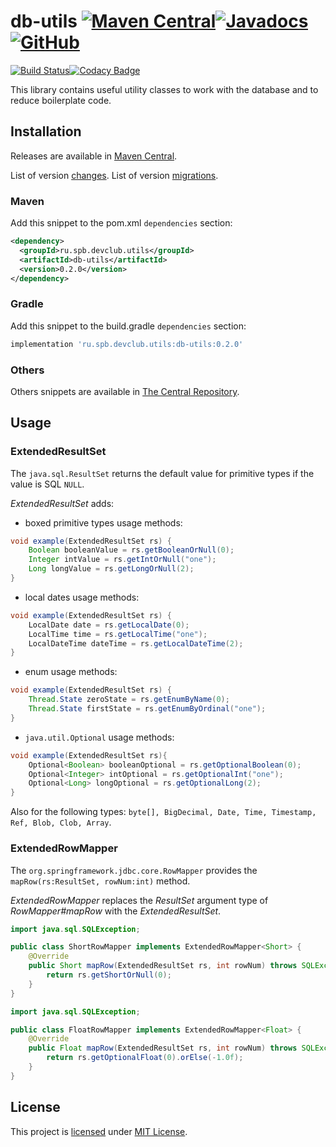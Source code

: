 # db-utils [![Maven Central](https://img.shields.io/maven-central/v/ru.spb.devclub.utils/db-utils)](https://search.maven.org/artifact/ru.spb.devclub.utils/db-utils/0.2.0/jar)[![Javadocs](https://www.javadoc.io/badge/ru.spb.devclub.utils/db-utils.svg)](https://www.javadoc.io/doc/ru.spb.devclub.utils/db-utils/0.2.0)[![GitHub](https://img.shields.io/github/license/devclubspb/db-utils?style=flat&&color=informational)](LICENSE)

[![Build Status](https://travis-ci.com/devclubspb/db-utils.svg?branch=master)](https://travis-ci.com/devclubspb/db-utils)[![Codacy Badge](https://api.codacy.com/project/badge/Grade/cf3eeffef5864b09aa9f29ca7c4cd8b9)](https://www.codacy.com/manual/alexengrig/db-utils?utm_source=github.com&amp;utm_medium=referral&amp;utm_content=devclubspb/db-utils&amp;utm_campaign=Badge_Grade)

This library contains useful utility classes to work with the database and to reduce boilerplate code.

## Installation

Releases are available in [Maven Central](https://repo1.maven.org/maven2/ru/spb/devclub/utils/db-utils/).

List of version [changes](CHANGES.md). 
List of version [migrations](MIGRATION.md).

### Maven

Add this snippet to the pom.xml `dependencies` section:

```xml
<dependency>
  <groupId>ru.spb.devclub.utils</groupId>
  <artifactId>db-utils</artifactId>
  <version>0.2.0</version>
</dependency>
```

### Gradle

Add this snippet to the build.gradle `dependencies` section:

```groovy
implementation 'ru.spb.devclub.utils:db-utils:0.2.0'
```

### Others

Others snippets are available in [The Central Repository](https://search.maven.org/artifact/ru.spb.devclub.utils/db-utils/0.2.0/jar).

## Usage

### ExtendedResultSet

The `java.sql.ResultSet` returns the default value for primitive types if the value is SQL `NULL`.

_ExtendedResultSet_ adds:

- boxed primitive types usage methods:

```java
void example(ExtendedResultSet rs) {
    Boolean booleanValue = rs.getBooleanOrNull(0);
    Integer intValue = rs.getIntOrNull("one");
    Long longValue = rs.getLongOrNull(2);
}
```

- local dates usage methods:

```java
void example(ExtendedResultSet rs) {
    LocalDate date = rs.getLocalDate(0);
    LocalTime time = rs.getLocalTime("one");
    LocalDateTime dateTime = rs.getLocalDateTime(2);
}
```

- enum usage methods:

```java
void example(ExtendedResultSet rs) {
    Thread.State zeroState = rs.getEnumByName(0);
    Thread.State firstState = rs.getEnumByOrdinal("one");
}
```

- `java.util.Optional` usage methods:

```java
void example(ExtendedResultSet rs){
    Optional<Boolean> booleanOptional = rs.getOptionalBoolean(0);
    Optional<Integer> intOptional = rs.getOptionalInt("one");
    Optional<Long> longOptional = rs.getOptionalLong(2);
}
```

Also for the following types: `byte[], BigDecimal, Date, Time, Timestamp, Ref, Blob, Clob, Array`.

### ExtendedRowMapper

The `org.springframework.jdbc.core.RowMapper` provides the `mapRow(rs:ResultSet, rowNum:int)` method.

_ExtendedRowMapper_ replaces the _ResultSet_ argument type of _RowMapper#mapRow_ with the _ExtendedResultSet_.

```java
import java.sql.SQLException;

public class ShortRowMapper implements ExtendedRowMapper<Short> {
    @Override
    public Short mapRow(ExtendedResultSet rs, int rowNum) throws SQLException {
        return rs.getShortOrNull(0);
    }
}
```
```java
import java.sql.SQLException;

public class FloatRowMapper implements ExtendedRowMapper<Float> {
    @Override
    public Float mapRow(ExtendedResultSet rs, int rowNum) throws SQLException {
        return rs.getOptionalFloat(0).orElse(-1.0f);
    }
}
```

## License

This project is [licensed](LICENSE) under [MIT License](https://opensource.org/licenses/MIT).
